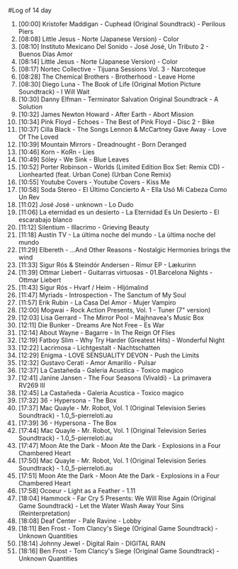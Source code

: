 #Log of 14 day

1. [00:00] Kristofer Maddigan - Cuphead (Original Soundtrack) - Perilous Piers
1. [08:08] Little Jesus - Norte (Japanese Version) - Color
1. [08:10] Instituto Mexicano Del Sonido - José José, Un Tributo 2 - Buenos Días Amor
1. [08:14] Little Jesus - Norte (Japanese Version) - Color
1. [08:17] Nortec Collective - Tijuana Sessions Vol. 3 - Narcoteque
1. [08:28] The Chemical Brothers - Brotherhood - Leave Home
1. [08:30] Diego Luna - The Book of Life (Original Motion Picture Soundtrack) - I Will Wait
1. [10:30] Danny Elfman - Terminator Salvation Original Soundtrack - A Solution
1. [10:32] James Newton Howard - After Earth - Abort Mission
1. [10:34] Pink Floyd - Echoes - The Best of Pink Floyd - Disc 2 - Bike
1. [10:37] Cilla Black - The Songs Lennon & McCartney Gave Away - Love Of The Loved
1. [10:39] Mountain Mirrors - Dreadnought - Born Deranged
1. [10:46] Korn - KoЯn - Lies
1. [10:49] Sóley - We Sink - Blue Leaves
1. [10:52] Porter Robinson - Worlds (Limited Edition Box Set: Remix CD) - Lionhearted (feat. Urban Cone) (Urban Cone Remix)
1. [10:55] Youtube Covers - Youtube Covers - Kiss Me
1. [10:58] Soda Stereo - El Último Concierto A - Ella Usó Mi Cabeza Como Un Rev
1. [11:02] José José - unknown - Lo Dudo
1. [11:06] La eternidad es un desierto - La Eternidad Es Un Desierto - El escarabajo blanco
1. [11:12] Silentium - Illacrimo - Grieving Beauty
1. [11:18] Austin TV - La última noche del mundo - La ùltima noche del mundo
1. [11:29] Elbereth - ...And Other Reasons - Nostalgic Hermonies brings the wind
1. [11:33] Sigur Rós & Steindór Andersen - Rimur EP - Lækurinn
1. [11:39] Ottmar Liebert - Guitarras virtuosas - 01.Barcelona Nights - Ottmar Liebert
1. [11:43] Sigur Rós - Hvarf / Heim - Hljómalind
1. [11:47] Myriads - Introspection - The Sanctum of My Soul
1. [11:57] Erik Rubin - La Casa Del Amor - Mujer Vampiro
1. [12:00] Mogwai - Rock Action Presents, Vol. 1 - Tuner (7" version)
1. [12:03] Lisa Gerrard - The Mirror Pool - Majhnavea's Music Box
1. [12:11] Die Bunker - Dreams Are Not Free - Es War
1. [12:14] About Wayne - Bagarre - In The Reign Of Flies
1. [12:19] Fatboy Slim - Why Try Harder (Greatest Hits) - Wonderful Night
1. [12:22] Lacrimosa - Lichtgestalt - Nachtschatten
1. [12:29] Enigma - LOVE SENSUALITY DEVON - Push the Limits
1. [12:32] Gustavo Cerati - Amor Amarillo - Pulsar
1. [12:37] La Castañeda - Galeria Acustica - Toxico magico
1. [12:41] Janine Jansen - The Four Seasons (Vivaldi) - La primavera RV269 III
1. [12:45] La Castañeda - Galeria Acustica - Toxico magico
1. [17:32] 36 - Hypersona - The Box
1. [17:37] Mac Quayle - Mr. Robot, Vol. 1 (Original Television Series Soundtrack) - 1.0_5-pierreloti.au
1. [17:39] 36 - Hypersona - The Box
1. [17:44] Mac Quayle - Mr. Robot, Vol. 1 (Original Television Series Soundtrack) - 1.0_5-pierreloti.au
1. [17:47] Moon Ate the Dark - Moon Ate the Dark - Explosions in a Four Chambered Heart
1. [17:50] Mac Quayle - Mr. Robot, Vol. 1 (Original Television Series Soundtrack) - 1.0_5-pierreloti.au
1. [17:51] Moon Ate the Dark - Moon Ate the Dark - Explosions in a Four Chambered Heart
1. [17:58] Ocoeur - Light as a Feather - 1.11
1. [18:04] Hammock - Far Cry 5 Presents: We Will Rise Again (Original Game Soundtrack) - Let the Water Wash Away Your Sins (Reinterpretation)
1. [18:08] Deaf Center - Pale Ravine - Lobby
1. [18:11] Ben Frost - Tom Clancy's Siege (Original Game Soundtrack) - Unknown Quantities
1. [18:14] Johnny Jewel - Digital Rain - DIGITAL RAIN
1. [18:16] Ben Frost - Tom Clancy's Siege (Original Game Soundtrack) - Unknown Quantities
